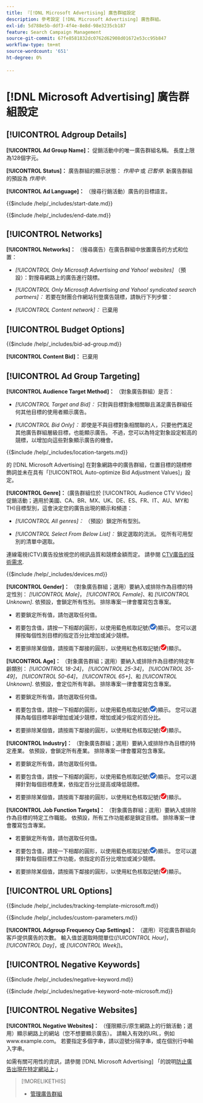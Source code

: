 ```yaml
---
title: 『[!DNL Microsoft Advertising] 廣告群組設定
description: 參考設定 [!DNL Microsoft Advertising] 廣告群組。
exl-id: 5d788e5b-ddf3-4f4e-8e8d-98e3235cb187
feature: Search Campaign Management
source-git-commit: 67fe8581832dc0762d62908d01672e53cc95b847
workflow-type: tm+mt
source-wordcount: '651'
ht-degree: 0%

---
```


# [!DNL Microsoft Advertising] 廣告群組設定

## [!UICONTROL Adgroup Details]

**[!UICONTROL Ad Group Name]：** 促銷活動中的唯一廣告群組名稱。 長度上限為128個字元。

**[!UICONTROL Status]：** 廣告群組的顯示狀態： *作用中* 或 *已暫停*. 新廣告群組的預設為 *作用中*.

**[!UICONTROL Ad Language]：** （搜尋行銷活動）廣告的目標語言。

<!-- **[!UICONTROL Start Date]:** -->

{{$include /help/_includes/start-date.md}}

<!-- **[!UICONTROL End Date]:** -->

{{$include /help/_includes/end-date.md}}

## [!UICONTROL Networks]

**[!UICONTROL Networks]：** （搜尋廣告）在廣告群組中放置廣告的方式和位置：

* *[!UICONTROL Only Microsoft Advertising and Yahoo! websites]* （預設）：對搜尋網路上的廣告進行競標。

* *[!UICONTROL Only Microsoft Advertising and Yahoo! syndicated search partners]：* 若要在財團合作網站刊登廣告競標，請執行下列步驟：

* *[!UICONTROL Content network]：* 已棄用

## [!UICONTROL Budget Options]

<!-- **[!UICONTROL Bid]:** -->

{{$include /help/_includes/bid-ad-group.md}}

**[!UICONTROL Content Bid]：** 已棄用

## [!UICONTROL Ad Group Targeting]

**[!UICONTROL Audience Target Method]：** （對象廣告群組）是否：

* *[!UICONTROL Target and Bid]：* 只對與目標對象相關聯且滿足廣告群組任何其他目標的使用者顯示廣告。

* *[!UICONTROL Bid Only]：* 即使是不與目標對象相關聯的人，只要他們滿足其他廣告群組層級目標，也能顯示廣告。 不過，您可以為特定對象設定較高的競標，以增加向這些對象顯示廣告的機會。

<!-- **[!UICONTROL Location Target]:** -->

{{$include /help/_includes/location-targets.md}}

的 [!DNL Microsoft Advertising] 在對象網路中的廣告群組，位置目標的競標修飾詞並未在具有「[!UICONTROL Auto-optimize Bid Adjustment Values]」設定。

**[!UICONTROL Genre]：** (廣告群組位於 [!UICONTROL Audience CTV Video] 促銷活動；適用於美國、CA、BR、MX、UK、DE、ES、FR、IT、AU、MY和TH<!-- Should that go in the campaign sub-type description instead, or is this applicable for this feature only? -->)目標型別，這會決定您的廣告出現的顯示和頻道：

* *[!UICONTROL All genres]：* （預設）鎖定所有型別。

* *[!UICONTROL Select From Below List]：* 鎖定選取的流派。 從所有可用型別的清單中選取。

連線電視(CTV)廣告投放視您的視訊品質和競標金額而定。 請參閱 [CTV廣告的技術需求](https://help.ads.microsoft.com/#apex/ads/en/60102/0/#TechnicalRequirements).

<!-- **[!UICONTROL Devices]:** -->

{{$include /help/_includes/devices.md}}

**[!UICONTROL Gender]：** （對象廣告群組；選用）要納入或排除作為目標的特定性別： *[!UICONTROL Male]*， *[!UICONTROL Female]*、和 *[!UICONTROL Unknown]*. 依預設，會鎖定所有性別。 排除專案一律會覆寫包含專案。

* 若要鎖定所有值，請勿選取任何值。

* 若要包含值，請按一下相鄰的圓形，以使用藍色核取記號(![包含](/help/search-social-commerce/assets/include.png "包含"))顯示。 您可以選擇按每個性別目標的指定百分比增加或減少競標。

* 若要排除某個值，請按兩下鄰接的圓形，以使用紅色核取記號(![排除](/help/search-social-commerce/assets/exclude.png "排除"))顯示。

**[!UICONTROL Age]：** （對象廣告群組；選用）要納入或排除作為目標的特定年齡類別： *[!UICONTROL 18-24]*， *[!UICONTROL 25-34]*， *[!UICONTROL 35-49]*， *[!UICONTROL 50-64]*， *[!UICONTROL 65+]*、和 *[!UICONTROL Unknown]*. 依預設，會定位所有年齡。 排除專案一律會覆寫包含專案。

* 若要鎖定所有值，請勿選取任何值。

* 若要包含值，請按一下相鄰的圓形，以使用藍色核取記號(![包含](/help/search-social-commerce/assets/include.png "包含"))顯示。 您可以選擇為每個目標年齡增加或減少競標，增加或減少指定的百分比。

* 若要排除某個值，請按兩下鄰接的圓形，以使用紅色核取記號(![排除](/help/search-social-commerce/assets/exclude.png "排除"))顯示。

**[!UICONTROL Industry]：** （對象廣告群組；選用）要納入或排除作為目標的特定產業。 依預設，會鎖定所有產業。 排除專案一律會覆寫包含專案。

* 若要鎖定所有值，請勿選取任何值。

* 若要包含值，請按一下相鄰的圓形，以使用藍色核取記號(![包含](/help/search-social-commerce/assets/include.png "包含"))顯示。 您可以選擇針對每個目標產業，依指定百分比提高或降低競標。

* 若要排除某個值，請按兩下鄰接的圓形，以使用紅色核取記號(![排除](/help/search-social-commerce/assets/exclude.png "排除"))顯示。

**[!UICONTROL Job Function Targets]：** （對象廣告群組；選用）要納入或排除作為目標的特定工作職能。 依預設，所有工作功能都是鎖定目標。 排除專案一律會覆寫包含專案。

* 若要鎖定所有值，請勿選取任何值。

* 若要包含值，請按一下相鄰的圓形，以使用藍色核取記號(![包含](/help/search-social-commerce/assets/include.png "包含"))顯示。 您可以選擇針對每個目標工作功能，依指定的百分比增加或減少競標。

* 若要排除某個值，請按兩下鄰接的圓形，以使用紅色核取記號(![排除](/help/search-social-commerce/assets/exclude.png "排除"))顯示。

## [!UICONTROL URL Options]

<!-- **[!UICONTROL Tracking Template]:** -->

{{$include /help/_includes/tracking-template-microsoft.md}}

<!-- **[!UICONTROL Custom Parameters]:** -->

{{$include /help/_includes/custom-parameters.md}}

**[!UICONTROL Adgroup Frequency Cap Settings]：** （選用）可從廣告群組向客戶提供廣告的次數。 輸入值並選取時間單位(*[!UICONTROL Hour]*， *[!UICONTROL Day]*，或 *[!UICONTROL Week]*)。

## [!UICONTROL Negative Keywords]

<!-- **[!UICONTROL Negative Keywords]:** -->

{{$include /help/_includes/negative-keyword.md}}

<!-- Note for **[!UICONTROL Negative Keywords]:** -->

{{$include /help/_includes/negative-keyword-note-microsoft.md}}

## [!UICONTROL Negative Websites]

**[!UICONTROL Negative Websites]：** （僅限顯示/原生網路上的行銷活動；選用）顯示網路上的網站（您不想要顯示廣告）。 請輸入有效的URL，例如www.example.com。 若要指定多個字串，請以逗號分隔字串，或在個別行中輸入字串。

如需有關可用性的資訊，請參閱 [!DNL Microsoft Advertising] 「的說明[防止廣告出現在特定網站上](https://help.ads.microsoft.com/#apex/bae/en/14061/0).」

>[!MORELIKETHIS]
>
>* [管理廣告群組](/help/search-social-commerce/campaign-management/campaigns/ad-group-manage.md)
